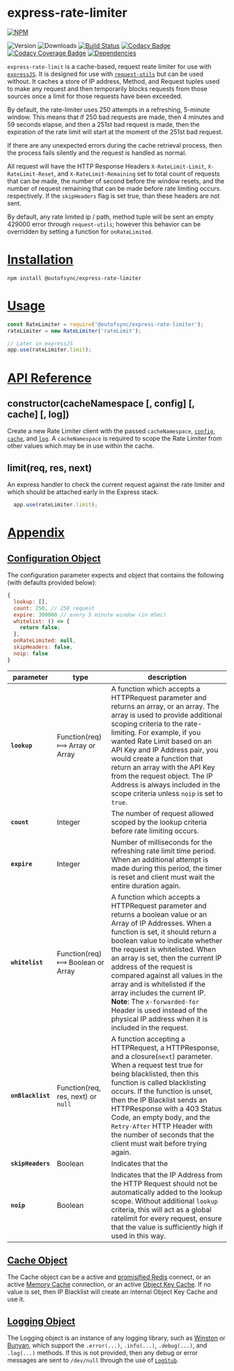 # express-rate-limiter

[![NPM](https://nodei.co/npm/@outofsync/express-rate-limiter.png?downloads=true)](https://nodei.co/npm/@outofsync/express-rate-limiter/)

![Version](http://img.shields.io/npm/v/@outofsync/express-rate-limiter.svg)
![Downloads](http://img.shields.io/npm/dt/@outofsync/express-rate-limiter.svg)
[![Build Status](https://travis-ci.org/OutOfSyncStudios/express-rate-limiter.svg)](https://travis-ci.org/OutOfSyncStudios/express-rate-limiter)
[![Codacy Badge](https://api.codacy.com/project/badge/Grade/10a1eb36327e4b21a42a51b3a765cd40)](https://www.codacy.com/manual/OutOfSyncStudios/express-rate-limiter?utm_source=github.com&amp;utm_medium=referral&amp;utm_content=OutOfSyncStudios/express-rate-limiter&amp;utm_campaign=Badge_Grade)
[![Codacy Coverage Badge](https://api.codacy.com/project/badge/Coverage/10a1eb36327e4b21a42a51b3a765cd40)](https://www.codacy.com/app/OutOfSyncStudios/express-rate-limiter?utm_source=github.com&utm_medium=referral&utm_content=OutOfSyncStudios/express-rate-limiter&utm_campaign=Badge_Coverage)
[![Dependencies](https://david-dm.org/OutOfSyncStudios/express-rate-limiter/status.svg)](https://david-dm.org/OutOfSyncStudios/express-rate-limiter)

`express-rate-limit` is a cache-based, request reate limiter for use with [`expressJS`](https://www.npmjs.com/package/express). It is designed for use with [`request-utils`](https://www.npmjs.com/package/@outofsync/request-utils) but can be used without. It caches a store of IP address, Method, and Request tuples used to make any request and then temporarily blocks requests from those sources once a limit for those requests have been exceeded.

By default, the rate-limiter uses 250 attempts in a refreshing, 5-minute window. This means that if 250 bad requests are made, then 4 minutes and 59 seconds elapse, and then a 251st bad request is made, then the expiration of the rate limit will start at the moment of the 251st bad request.

If there are any unexpected errors during the cache retrieval process, then the process fails silently and the request is handled as normal.

All request will have the HTTP Response Headers `X-RateLimit-Limit`, `X-RateLimit-Reset`, and `X-RateLimit-Remaining` set to total count of requests that can be made, the number of second before the window resets, and the number of request remaining that can be made before rate limiting occurs. respectively. If the `skipHeaders` flag is set true, than these headers are not sent.

By default, any rate limited ip / path, method tuple will be sent an empty 429000 error through `request-utils`; however this behavior can be overridden by setting a function for `onRateLimited`.

# [Installation](#installation)
<a name="installation"></a>

```shell
npm install @outofsync/express-rate-limiter
```

# [Usage](#usage)
<a name="usage"></a>

```js
const RateLimiter = require('@outofsync/express-rate-limiter');
rateLimiter = new RateLimiter('rateLimit');

// Later in expressJS
app.use(rateLimiter.limit);

```

<a name="api"></a>
# [API Reference](#api)

## constructor(cacheNamespace [, config] [, cache] [, log])
Create a new Rate Limiter client with the passed `cacheNamespace`, [`config`](#config-object), [`cache`](#cache-object), and [`log`](#logging-object).  A `cacheNamespace` is required to scope the Rate Limiter from other values which may be in use within the cache.

## limit(req, res, next)
An express handler to check the current request against the rate limiter and which should be attached early in the Express stack.

```js
  app.use(rateLimiter.limit);
```

<a name="appendix"></a>
# [Appendix](#appendix)

<a name="config-object"></a>
## [Configuration Object](#config-object)

The configuration parameter expects and object that contains the following (with defaults provided below):
```js
{
  lookup: [],
  count: 250, // 250 request
  expire: 300000 // every 5 minute window (in mSec)
  whitelist: () => {
    return false;
  },
  onRateLimited: null,
  skipHeaders: false,
  noip: false
}
```

|parameter|type|description|
|---------|----|-----------|
|**`lookup`**|Function(req) &#x27fe; Array or Array|A function which accepts a HTTPRequest parameter and returns an array, or an array. The array is used to provide additional scoping criteria to the rate-limiting. For example, if you wanted Rate Limit based on an API Key and IP Address pair, you would create a function that return an array with the API Key from the request object. The IP Address is always included in the scope criteria unless `noip` is set to `true`.|
|**`count`**|Integer|The number of request allowed scoped by the lookup criteria before rate limiting occurs.|
|**`expire`**|Integer|Number of milliseconds for the refreshing rate limit time period. When an additional attempt is made during this period, the timer is reset and client must wait the entire duration again.|
|**`whitelist`**|Function(req) &#x27fe; Boolean or Array|A function which accepts a HTTPRequest parameter and returns a boolean value or an Array of IP Addresses. When a function is set, it should return a boolean value to indicate whether the request is whitelisted. When an array is set, then the current IP address of the request is compared against all values in the array and is whitelisted if the array includes the current IP. **Note**: The `x-forwarded-for` Header is used instead of the physical IP address when it is included in the request.|
|**`onBlacklist`**|Function(req, res, next) or `null`|A function accepting a HTTPRequest, a HTTPResponse, and a closure(`next`) parameter. When a request test true for being blacklisted, then this function is called blacklisting occurs. If the function is unset, then the IP Blacklist sends an HTTPResponse with a 403 Status Code, an empty body, and the `Retry-After` HTTP Header with the number of seconds that the client must wait before trying again. |
|**`skipHeaders`**|Boolean|Indicates that the
|**`noip`**|Boolean|Indicates that the IP Address from the HTTP Request should not be automatically added to the lookup scope. Without additional `lookup` criteria, this will act as a global ratelimit for every request, ensure that the value is sufficiently high if used in this way.|

<a name="cache-object"></a>
## [Cache Object](#cache-object)
The Cache object can be a active and [promisified Redis](https://www.npmjs.com/package/redis#promises) connect, or an active [Memory Cache](https://www.npmjs.com/package/@outofsync/memory-cache) connection, or an active [Object Key Cache](https://www.npmjs.com/package/@outofsync/object-key-cache). If no value is set, then IP Blacklist will create an internal Object Key Cache and use it.

<a name="logging-object"></a>
## [Logging Object](#logging-object)
The Logging object is an instance of any logging library, such as [Winston](https://www.npmjs.com/package/winston) or [Bunyan](https://www.npmjs.com/package/bunyan), which support the `.error(...)`, `.info(...)`, `.debug(...)`, and `.log(...)` methods. If this is not provided, then any debug or error messages are sent to `/dev/null` through the use of [`LogStub`](https://www.npmjs.com/package/logstub).
